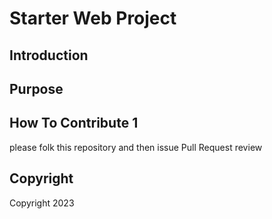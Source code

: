 # Starter Web Project

## Introduction

## Purpose

## How To Contribute 1
 please folk this repository and then issue Pull Request review 
## Copyright
Copyright 2023